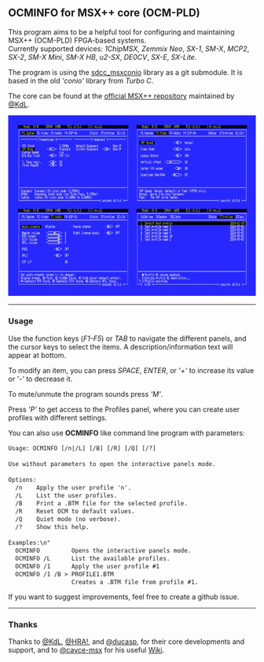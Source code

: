 ## OCMINFO for MSX++ core (OCM-PLD)


This program aims to be a helpful tool for configuring and maintaining MSX++ (OCM-PLD) FPGA-based systems.\
Currently supported devices: _1ChipMSX_, _Zemmix Neo_, _SX-1_, _SM-X_, _MCP2_, _SX-2_, _SM-X Mini_, _SM-X HB_, _u2-SX_, _DE0CV_, _SX-E_, _SX-Lite_.

The program is using the [sdcc_msxconio](https://github.com/nataliapc/sdcc_msxconio) library as a git submodule. It is based in the old _'conio'_ library from _Turbo C_.

The core can be found at the [official MSX++ repository](https://github.com/gnogni/ocm-pld-dev) maintained by [@KdL](https://github.com/gnogni).

![ocminfo panels](.images/panels.jpg)

----


### Usage

Use the function keys (_F1-F5_) or _TAB_ to navigate the different panels, and the cursor keys to select the items. A description/information text will appear at bottom.

To modify an item, you can press _SPACE_, _ENTER_, or _'+'_ to increase its value or _'-'_ to decrease it.

To mute/unmute the program sounds press _'M'_.

Press _'P'_ to get access to the Profiles panel, where you can create user profiles with different settings.

You can also use **OCMINFO** like command line program with parameters:

	Usage: OCMINFO [/n|/L] [/B] [/R] [/Q] [/?]
	
	Use without parameters to open the interactive panels mode.
	
	Options:
	  /n    Apply the user profile 'n'.
	  /L    List the user profiles.
	  /B    Print a .BTM file for the selected profile.
	  /R    Reset OCM to default values.
	  /Q    Quiet mode (no verbose).
	  /?    Show this help.
	
	Examples:\n"
	  OCMINFO         Opens the interactive panels mode.
	  OCMINFO /L      List the available profiles.
	  OCMINFO /1      Apply the user profile #1
	  OCMINFO /1 /B > PROFILE1.BTM
	                  Creates a .BTM file from profile #1.

If you want to suggest improvements, feel free to create a github issue.

----

### Thanks

Thanks to [@KdL](https://github.com/gnogni), [@HRA!](https://github.com/hra1129), and [@ducasp](https://github.com/ducasp), for their core developments and support, and to [@cayce-msx](https://github.com/cayce-msx) for his useful [Wiki](https://github.com/cayce-msx/msxpp-quick-ref/wiki).

